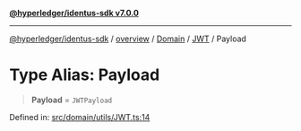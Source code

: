 [**@hyperledger/identus-sdk v7.0.0**](../../../../../../README.md)

***

[@hyperledger/identus-sdk](../../../../../../README.md) / [overview](../../../../../README.md) / [Domain](../../../README.md) / [JWT](../README.md) / Payload

# Type Alias: Payload

> **Payload** = `JWTPayload`

Defined in: [src/domain/utils/JWT.ts:14](https://github.com/hyperledger/identus-edge-agent-sdk-ts/blob/96423ee84b124a31ce63036d9d623d1cb73a13c2/src/domain/utils/JWT.ts#L14)
